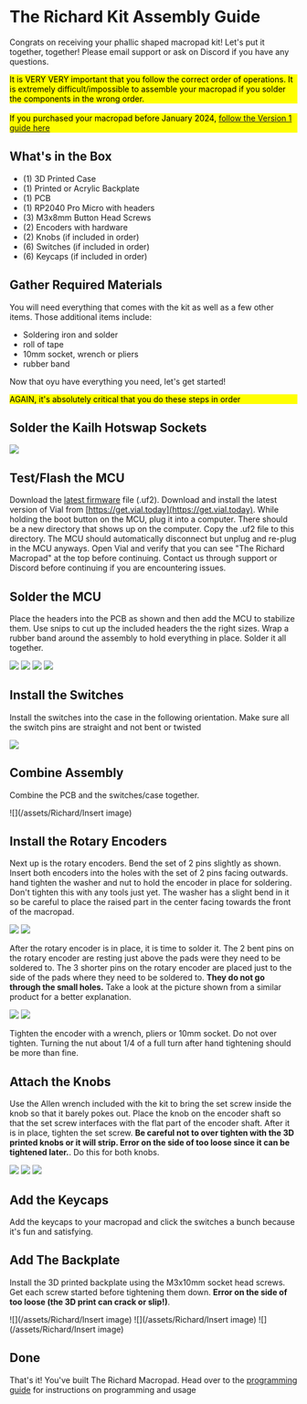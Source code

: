 # The Richard Kit Assembly Guide

Congrats on receiving your phallic shaped macropad kit! Let's put it together, together! Please email support or ask on Discord if you have any questions. 

<div style="background-color: yellow; color: black;">It is VERY VERY important that you follow the correct order of operations. It is extremely difficult/impossible to assemble your macropad if you solder the components in the wrong order.</div>
<br>

<div style="background-color: yellow; color: black;">If you purchased your macropad before January 2024, <a href="/AssemblyGuides/the-richard-macropad-v1-kit-assembly-guide.html">follow the Version 1 guide here</a></div>

<!-- You can watch a short video from one of the streams we did which outlines most of the information but please follow along with the written guide as well.

<iframe width="560" height="315" src="https://www.youtube.com/embed/wGTiLKsTsus" title="YouTube video player" frameborder="0" allow="accelerometer; autoplay; clipboard-write; encrypted-media; gyroscope; picture-in-picture" allowfullscreen></iframe> -->

## What's in the Box
* (1) 3D Printed Case
* (1) Printed or Acrylic Backplate
* (1) PCB
* (1) RP2040 Pro Micro with headers
* (3) M3x8mm Button Head Screws
* (2) Encoders with hardware
* (2) Knobs (if included in order)
* (6) Switches (if included in order)
* (6) Keycaps (if included in order)

## Gather Required Materials
You will need everything that comes with the kit as well as a few other items. Those additional items include:

* Soldering iron and solder
* roll of tape
* 10mm socket, wrench or pliers
* rubber band

Now that oyu have everything you need, let's get started!

<div style="background-color: yellow; color: black;">AGAIN, it's absolutely critical that you do these steps in order</div>

## Solder the Kailh Hotswap Sockets

![](/assets/Richard/PXL_20240120_194053044.jpg)

## Test/Flash the MCU

Download the [latest firmware](https://www.mediafire.com/file_premium/jixgtmup0igltj4/pikatea_the_richard_v4_vial.uf2/file) file (.uf2).  Download and install the latest version of Vial from [https://get.vial.today](https://get.vial.today). While holding the boot button on the MCU, plug it into a computer. There should be a new directory that shows up on the computer. Copy the .uf2 file to this directory. The MCU should automatically disconnect but unplug and re-plug in the MCU anyways. Open Vial and verify that you can see "The Richard Macropad" at the top before continuing. Contact us through support or Discord before continuing if you are encountering issues.

## Solder the MCU

Place the headers into the PCB as shown and then add the MCU to stabilize them. Use snips to cut up the included headers the the right sizes. Wrap a rubber band around the assembly to hold everything in place. Solder it all together.

![](/assets/Richard/PXL_20240120_194159953.jpg)
![](/assets/Richard/PXL_20240120_194211573.jpg)
![](/assets/Richard/PXL_20240120_194321317.jpg)
![](/assets/Richard/PXL_20240120_194325611.jpg)

## Install the Switches

Install the switches into the case in the following orientation. Make sure all the switch pins are straight and not bent or twisted

![](/assets/Richard/PXL_20230710_013506211.jpg)

## Combine Assembly

Combine the PCB and the switches/case together. 

![](/assets/Richard/Insert image)

## Install the Rotary Encoders

Next up is the rotary encoders. Bend the set of 2 pins slightly as shown. Insert both encoders into the holes with the set of 2 pins facing outwards. hand tighten the washer and nut to hold the encoder in place for soldering. Don't tighten this with any tools just yet. The washer has a slight bend in it so be careful to place the raised part in the center facing towards the front of the macropad.

![](/assets/Richard/PXL_20230710_014424380.jpg)
![](/assets/Richard/PXL_20230710_014401763.jpg)

After the rotary encoder is in place, it is time to solder it. The 2 bent pins on the rotary encoder are resting just above the pads were they need to be soldered to. The 3 shorter pins on the rotary encoder are placed just to the side of the pads where they need to be soldered to. **They do not go through the small holes.** Take a look at the picture shown from a similar product for a better explanation.

![](/assets/Richard/PXL_20230710_014630039.jpg)
![](/assets/GB3/gb3-assembly-18-encoder-solder.jpg)

Tighten the encoder with a wrench, pliers or 10mm socket. Do not over tighten. Turning the nut about 1/4 of a full turn after hand tightening should be more than fine.

## Attach the Knobs

Use the Allen wrench included with the kit to bring the set screw inside the knob so that it barely pokes out. Place the knob on the encoder shaft so that the set screw interfaces with the flat part of the encoder shaft. After it is in place, tighten the set screw. **Be careful not to over tighten with the 3D printed knobs or it will strip. Error on the side of too loose since it can be tightened later.**. Do this for both knobs.

![](/assets/GB3/gb3-assembly-20-knob.jpg)
![](/assets/GB3/gb3-assembly-21-knob.jpg)
![](/assets/Richard/PXL_20230710_014657325.jpg)

## Add the Keycaps
Add the keycaps to your macropad and click the switches a bunch because it's fun and satisfying.

## Add The Backplate
Install the 3D printed backplate using the M3x10mm socket head screws. Get each screw started before tightening them down. **Error on the side of too loose (the 3D print can crack or slip!)**. 

![](/assets/Richard/Insert image)
![](/assets/Richard/Insert image)
![](/assets/Richard/Insert image)

## Done
That's it! You've built The Richard Macropad. Head over to the [programming guide](/programming.html) for instructions on programming and usage

